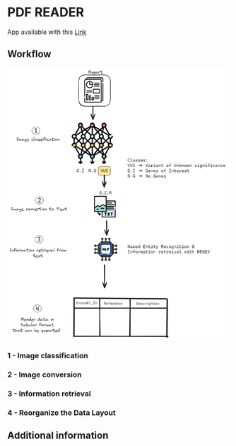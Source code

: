 # PDF READER 

App available with this [Link](https://f1-pdf-reader.streamlit.app/)

## Workflow
<img src="./data_extraction_workflow.png" bacbackground-color="white" title="hover text">

### 1 - Image classification

### 2 - Image conversion
    
### 3 - Information retrieval 
    
### 4 - Reorganize the Data Layout  


## Additional information
